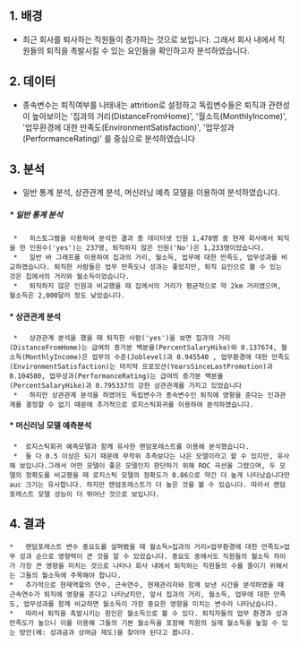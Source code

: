 ## **1. 배경**
*   최근 회사를 퇴사하는 직원들이 증가하는 것으로 보입니다. 그래서 회사 내에서 직원들의 퇴직을 촉발시킬 수 있는 요인들을 확인하고자 분석하였습니다.

## **2. 데이터**
*   종속변수는 퇴직여부를 나태내는 attrition로 설정하고 독립변수들은 퇴직과 관련성이 높아보이는 '집과의 거리(DistanceFromHome)', '월소득(MonthlyIncome)', '업무환경에 대한 만족도(EnvironmentSatisfaction)', '업무성과(PerformanceRating)' 를 중심으로 분석하였습니다


## **3. 분석** 
*  일반 통계 분석, 상관관계 분석, 머신러닝 예측 모델을 이용하여 분석하였습니다.

#####   * 일반 통계 분석
     *   히스토그램을 이용하여 분석한 결과 총 데이터셋 인원 1,470명 중 현재 회사에서 퇴직을 한 인원수('yes')는 237명, 퇴직하지 않은 인원('No')은 1,233명이었습니다.
     *   일반 바 그래프를 이용하여 집과의 거리, 월소득, 업무에 대한 만족도, 업무성과를 비교하였습니다. 퇴직한 사람들은 업무 만족도나 성과는 좋았지만, 퇴직 요인으로 볼 수 있는 것은 집에서의 거리와 월소득이었습니다. 
     *   퇴직하지 않은 인원과 비교했을 때 집에서의 거리가 평균적으로 약 2km 거리였으며, 월소득은 2,000달러 정도 낮았습니다.
  
####    * 상관관계 분석
     *   상관관계 분석을 했을 때 퇴직한 사람('yes')을 보면 집과의 거리(DistanceFromHome)는 급여의 증가분 백분율(PercentSalaryHike)와 0.137674, 월소득(MonthlyIncome)은 업무의 수준(Joblevel)과 0.945540 , 업무환경에 대한 만족도(EnvironmentSatisfaction)는 마지막 프로모션(YearsSinceLastPromotion)과 0.104580, 업무성과(PerformanceRating)는 급여의 증가분 백분율(PercentSalaryHike)과 0.795337의 강한 상관관계를 가지고 있었습니다
     *   하지만 상관관계 분석을 하였어도 독립변수가 종속변수인 퇴직에 영향을 준다는 인과관계를 결정할 수 없기 때문에 추가적으로 로지스틱회귀를 이용하여 분석하였습니다.
  
####    * 머신러닝 모델 예측분석
     *  로지스틱회귀 예측모델과 함께 유사한 랜덤포레스트를 이용해 분석했습니다.
     *  둘 다 0.5 이상은 되기 때문에 무작위 추측보다는 나은 모델이라고 할 수 있지만, 유사해 보입니다.그래서 어떤 모델이 좋은 모델인지 판단하기 위해 ROC 곡선을 그렸으며, 두 모델의 정확도를 비교했을 때 로지스틱 모델의 정확도가 0.86으로 약간 더 높게 나타났습니다만 auc 크기는 유사합니다. 하지만 랜덤포레스트가 더 높은 것을 볼 수 있습니다. 따라서 랜덤포레스트 모델 성능이 더 뛰어난 것으로 보입니다.

## **4. 결과**
    *   랜덤포레스트 변수 중요도를 살펴봤을 때 월소득>집과의 거리>업무환경에 대한 만족도>업무 성과 순으로 영향력이 큰 것을 알 수 있었습니다. 중요도 중에서도 직원들의 월소득 차이가 가장 큰 영향을 미치는 것으로 나타나 회사 내에서 퇴직하는 직원들의 수를 줄이기 위해서는 그들의 월소득에 주목해야 합니다.
    *   추가적으로 현재역할의 연수, 근속연수, 현재관리자와 함께 보낸 시간을 분석하였을 때 근속연수가 퇴직에 영향을 준다고 나타났지만, 앞서 집과의 거리, 월소득, 업무에 대한 만족도, 업무성과를 함께 비교하면 월소득이 가장 중요한 영향을 미치는 변수라 나타났습니다.
    *   따라서 퇴직을 촉발시키는 원인은 월소득으로 볼 수 있다. 퇴직자들의 업무 환경과 성과 만족도가 높으니 이를 이용해 그들의 기본 월소득을 포함해 직원의 실제 월소득을 높일 수 있는 방안(예: 성과금과 상여금 제도)을 찾아야 된다고 봅니다.

